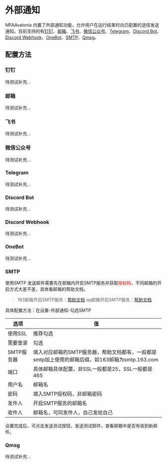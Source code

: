 # 外部通知

MFAAvalonia 内置了外部通知功能，允许用户在运行结束时向已配置的途径发送通知。目前支持的有[钉钉](#钉钉)、[邮箱](#邮箱)、[飞书](#飞书)、[微信公众号](#微信公众号)、[Telegram](#Telegram)、[Discord Bot](#discord-bot)、[Discord Webhook](#discord-webhook)、[OneBot](#OneBot)、[SMTP](#SMTP)、[Qmsg](#Qmsg)。

## 配置方法

### 钉钉

待测试补充...

### 邮箱

待测试补充...

### 飞书

待测试补充...

### 微信公众号

待测试补充...

### Telegram

待测试补充...

### Discord Bot

待测试补充...

### Discord Webhook

待测试补充...

### OneBot

待测试补充...

### SMTP

使用SMTP 发送邮件需要先在邮箱内开启SMTP服务并获取<font color=red>授权码</font>，不同邮箱的开启方式大差不差，具体看邮箱的帮助文档。

> 163邮箱开启SMTP服务：[帮助文档](https://help.mail.163.com/faqDetail.do?code=d7a5dc8471cd0c0e8b4b8f4f8e49998b374173cfe9171305fa1ce630d7f67ac25ef2e192b234ae4d)
> qq邮箱开启SMTP服务：[帮助文档](https://service.mail.qq.com/detail/0/75)

具体配置方法：在设置-外部通知-勾选SMTP

| 选项                                                         | 值                                                           |
| ------------------------------------------------------------ | ------------------------------------------------------------ |
| 使用SSL                                                      | 推荐勾选                                                     |
| 需要登录                                                     | 勾选                                                         |
| SMTP服务器                                                   | 填入对应邮箱的SMTP服务器，帮助文档都有，一般都是smtp加上使用的邮箱后缀，如163邮箱为smtp.163.com |
| 端口                                                         | 具体邮箱具体配置，非SSL一般都是25，SSL一般都是465            |
| 用户名                                                       | 邮箱名                                                       |
| 密码                                                         | 填入SMTP授权码，非邮箱密码                                   |
| 发件人                                                       | 开启SMTP服务的邮箱名                                         |
| 收件人                                                       | 邮箱名，可同发件人，自己发给自己                             |

设置完成后，可点击发送测试按钮，发送测试邮件，查看邮箱中是否有收到新邮件。 

### Qmsg

待测试补充...

